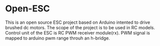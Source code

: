 # Open-ESC
This is an open source ESC project based on Arduino intented to drive brushed dc motors. The scope of the project is to be used in RC models. Control unit of the ESC is RC PWM receiver module(rx). PWM signal is mapped to arduino pwm range throuh an h-bridge.
